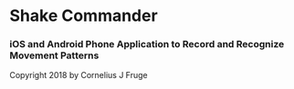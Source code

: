 # Shake Commander
### iOS and Android Phone Application to Record and Recognize Movement Patterns
Copyright 2018 by Cornelius J Fruge
